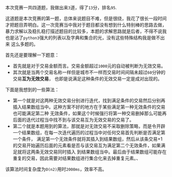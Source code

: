 本次竞赛一共四道题，我做出来`3`道，得了`13`分，排名`95`.

这道题是本次竞赛的第一题，总体来说题目不难，但是很绕，我花了很长一段时间才把题目弄明白。这一次竞赛当中我对于题目都没有想到什么特别棒的思路去做，
暴力求解以及稳扎稳打描述题目的比较多，本题的求解思路就是后者，不得不说我也是沾了`python3`强大的列表以及字典和集合的光，没有这些特殊结构我是做不出来
这么多题的。

首先还是要理解一下题意：
- 首先就是对于交易金额而言。交易金额超过`1000`元的自动被判断为无效交易。
- 其次就是当两个交易名称一样但是城市不一样而交易时间间隔未超过`60`分钟的交易**互为无效交易**， 也即是说满足这种条件的无效交易一定是成对出现的。

下面是我想到的一些算法：
- 第一个就是对这两种无效交易分别进行迭代，找到满足条件的交易然后分别再插入结果数组当中。这种方案不好的地方在于某些满足第一种无效条件的交易也可能满足第二种
无效条件，如果这个时候强行将第一种交易删掉那么可能再后面的迭代过程当中找不到与该交易互为无效交易的交易了。
- 第二个就是本题用到的算法，那就是对无效交易不采取删除策略，而是令开辟一个结果数组，在每一次迭代遍历的过程当中对任何交易首先判断是否满足第一个条件，
满足第一个无效条件就将其插入到结果数组，然后从该条交易+1的交易开始遍历后面的元素看是否与该交易互为满足第二个无效条件，如果满足就将这两条无效交易同时插入
到结果数组当中。最后由于结果数组可能存在重复的交易，因此需要对结果数组进行集合化来去掉重复元素。、

该算法时间复杂度为`O(n2)`用时`2000ms`，效率不高。
